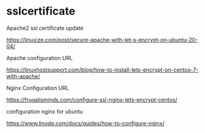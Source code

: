 # sslcertificate

Apache2 ssl certificate update

https://linuxize.com/post/secure-apache-with-let-s-encrypt-on-ubuntu-20-04/

Apache configuration URL

https://linuxhostsupport.com/blog/how-to-install-lets-encrypt-on-centos-7-with-apache/

Nginx Configuration URL

https://frugalisminds.com/configure-ssl-nginx-lets-encrypt-centos/

configuration nginx for ubuntu

https://www.linode.com/docs/guides/how-to-configure-nginx/

